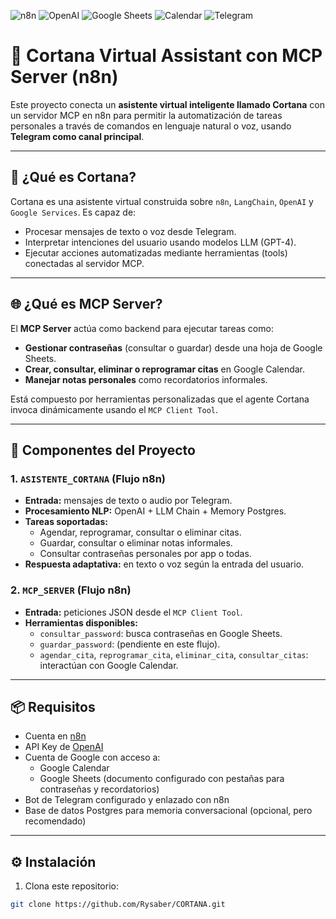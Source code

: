![n8n](https://img.shields.io/badge/Powered_by-n8n-2088FF?logo=n8n&logoColor=white)
![OpenAI](https://img.shields.io/badge/LLM-GPT--4-blueviolet?logo=openai)
![Google Sheets](https://img.shields.io/badge/Data-Google_Sheets-34A853?logo=google-sheets&logoColor=white)
![Calendar](https://img.shields.io/badge/Calendar-Google_Calendar-blue?logo=google-calendar&logoColor=white)
![Telegram](https://img.shields.io/badge/Bot-Telegram-229ED9?logo=telegram)

# 🤖 Cortana Virtual Assistant con MCP Server (n8n)

Este proyecto conecta un **asistente virtual inteligente llamado Cortana** con un servidor MCP en n8n para permitir la automatización de tareas personales a través de comandos en lenguaje natural o voz, usando **Telegram como canal principal**.

---

## 🧠 ¿Qué es Cortana?

Cortana es una asistente virtual construida sobre `n8n`, `LangChain`, `OpenAI` y `Google Services`. Es capaz de:

- Procesar mensajes de texto o voz desde Telegram.
- Interpretar intenciones del usuario usando modelos LLM (GPT-4).
- Ejecutar acciones automatizadas mediante herramientas (tools) conectadas al servidor MCP.

---

## 🌐 ¿Qué es MCP Server?

El **MCP Server** actúa como backend para ejecutar tareas como:

- **Gestionar contraseñas** (consultar o guardar) desde una hoja de Google Sheets.
- **Crear, consultar, eliminar o reprogramar citas** en Google Calendar.
- **Manejar notas personales** como recordatorios informales.

Está compuesto por herramientas personalizadas que el agente Cortana invoca dinámicamente usando el `MCP Client Tool`.

---

## 🧩 Componentes del Proyecto

### 1. `ASISTENTE_CORTANA` (Flujo n8n)
- **Entrada:** mensajes de texto o audio por Telegram.
- **Procesamiento NLP:** OpenAI + LLM Chain + Memory Postgres.
- **Tareas soportadas:**
  - Agendar, reprogramar, consultar o eliminar citas.
  - Guardar, consultar o eliminar notas informales.
  - Consultar contraseñas personales por app o todas.
- **Respuesta adaptativa:** en texto o voz según la entrada del usuario.

### 2. `MCP_SERVER` (Flujo n8n)
- **Entrada:** peticiones JSON desde el `MCP Client Tool`.
- **Herramientas disponibles:**
  - `consultar_password`: busca contraseñas en Google Sheets.
  - `guardar_password`: (pendiente en este flujo).
  - `agendar_cita`, `reprogramar_cita`, `eliminar_cita`, `consultar_citas`: interactúan con Google Calendar.

---

## 📦 Requisitos

- Cuenta en [n8n](https://n8n.io/)
- API Key de [OpenAI](https://platform.openai.com/)
- Cuenta de Google con acceso a:
  - Google Calendar
  - Google Sheets (documento configurado con pestañas para contraseñas y recordatorios)
- Bot de Telegram configurado y enlazado con n8n
- Base de datos Postgres para memoria conversacional (opcional, pero recomendado)

---

## ⚙️ Instalación

1. Clona este repositorio:
```bash
git clone https://github.com/Rysaber/CORTANA.git

